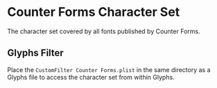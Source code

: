 # Counter Forms Character Set

The character set covered by all fonts published by Counter Forms.

## Glyphs Filter

Place the `CustomFilter Counter Forms.plist` in the same directory as a Glyphs file to access the character set from within Glyphs.
